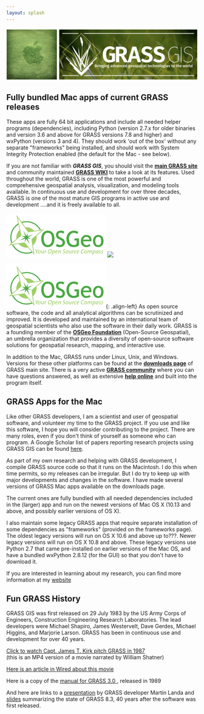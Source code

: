 ```yaml
---
layout: splash
---
```

![](assets/images/‎new_grassmac_spashscreen_transparent.png)
## Fully bundled Mac apps of current GRASS releases

These apps are fully 64 bit applications and include all needed helper programs (dependencies), including Python (version 2.7.x for older binaries and version 3.6 and above for GRASS versions 7.8 and higher) and wxPython (versions 3 and 4). They should work 'out of the box' without any separate "frameworks" being installed, and should work with System Integrity Protection enabled (the default for the Mac - see below).

If you are not familiar with ***GRASS GIS***, you should visit the **[ main GRASS site](http://grass.osgeo.org)** and community maintained **[GRASS WIKI](http://grass.osgeo.org/wiki/)** to take a look at its features. Used throughout the world, GRASS is one of the most powerful and comprehensive geospatial analysis, visualization, and modeling tools available. In continuous use and development for over three decades, GRASS is one of the most mature GIS programs in active use and development ....and it is freely available to all. 

<img src="/assets/images/OSGEOlogo.png">
<img src="https://github.com/cmbarton/grass-mac/gh_pages/assets/images/OSGEOlogo.png">

![image-left](/assets/images/OSGEOlogo.png){: .align-left} As open source software, the code and all analytical algorithms can be scrutinized and improved. It is developed and maintained by an international team of geospatial scientists who also use the software in their daily work. GRASS is a founding member of the **[OSGeo Foundation](http://osgeo.org)** (Open-Source Geospatial), an umbrella organization that provides a diversity of open-source software solutions for geospatial research, mapping, and interactive use. 
 
In addition to the Mac, GRASS runs under Linux, Unix, and Windows. Versions for these other platforms can be found at the **[downloads page](http://grass.osgeo.org/download/)** of GRASS main site. There is a very active **[GRASS community](https://grass.osgeo.org/about/community/)** where you can have questions answered, as well as extensive **[help online](https://grass.osgeo.org/learn/ )** and built into the program itself. 

## GRASS Apps for the Mac

Like other GRASS developers, I am a scientist and user of geospatial software, and volunteer my time to the GRASS project. If you use and like this software, I hope you will consider contributing to the project. There are many roles, even if you don't think of yourself as someone who can program. A Google Scholar list of papers reporting research projects using GRASS GIS can be found [here](https://scholar.google.com/citations?hl=en&user=gJ0ZB0cAAAAJ&view_op=list_works&sortby=pubdate).

As part of my own research and helping with GRASS development, I compile GRASS source code so that it runs on the Macintosh. I do this when time permits, so my releases can be irregular. But I do try to keep up with major developments and changes in the software. I have made several versions of GRASS Mac apps available on the downloads page.

The current ones are fully bundled with all needed dependencies included in the (larger) app and run on the newest versions of Mac OS X (10.13 and above, and possibly earlier versions of OS X).

I also maintain some legacy GRASS apps that require separate installation of some dependencies as "frameworks" (provided on the frameworks page). The oldest legacy versions will run on OS X 10.6 and above up to???. Newer legacy versions will run on OS X 10.8 and above. These legacy versions use Python 2.7 that came pre-installed on earlier versions of the Mac OS, and have a bundled wxPython 2.8.12 (for the GUI) so that you don't have to download it.

If you are interested in learning about my research, you can find more information at my [website](http://cmbarton.wikidot.com )

## Fun GRASS History 
GRASS GIS was first released on 29 July 1983 by the US Army Corps of Engineers, Construction Engineering Research Laboratories. The lead developers were Michael Shapiro, James Westervelt, Dave Gerdes, Michael Higgins, and Marjorie Larson. GRASS has been in continuous use and development for over 40 years. 

[](assets/images/animated.gif)
[Click to watch Capt. James T. Kirk pitch GRASS in 1987](http://grassmac.wikidot.com/local--files/start/1987-07-17-GRASS-GIS_Shatner.mp4)  
(this is an MP4 version of a movie narrated by William Shatner)  

[Here is an article in Wired about this movie](https://www.wired.com/2013/08/shatner-loves-digital-maps/)  

Here is a copy of the [manual for GRASS 3.0 ](assets/images/grass3_manual.pdf), released in 1989

And here are links to a [presentation](https://www.youtube.com/watch?v=olRSbZ1UpJI&t=1475s ) by GRASS developer Martin Landa and [slides](https://ctu-geoforall-lab.github.io/grass-gis-talk-foss4g-2023/foss4g2023.html#) summarizing the state of GRASS 8.3, 40 years after the software was first released.
